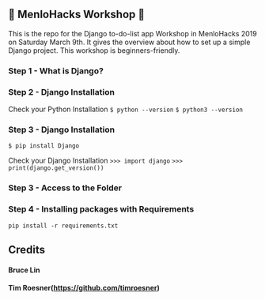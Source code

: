 ## :wrench: MenloHacks Workshop :hammer:

This is the repo for the Django to-do-list app Workshop in MenloHacks 2019 on Saturday March 9th.
It gives the overview about how to set up a simple Django project. This workshop is beginners-friendly.

### Step 1 - What is Django?


### Step 2 - Django Installation

Check your Python Installation
`$ python --version`
`$ python3 --version`

### Step 3 - Django Installation
`$ pip install Django`

Check your Django Installation
`>>> import django`
`>>> print(django.get_version())`

### Step 3 - Access to the Folder

### Step 4 - Installing packages with Requirements
`pip install -r requirements.txt`

## Credits

#### Bruce Lin
#### Tim Roesner(https://github.com/timroesner)

